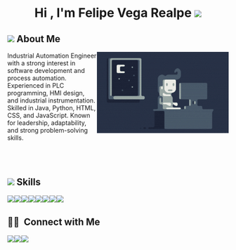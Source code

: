 <h1 align="center"><b>Hi , I'm Felipe Vega Realpe  </b><img src="https://media.giphy.com/media/hvRJCLFzcasrR4ia7z/giphy.gif" width="35"></h1>

## <picture><img src = "https://raw.githubusercontent.com/7oSkaaa/7oSkaaa/refs/heads/main/Images/about_me.gif" width = 50px></picture> About Me


<img alt="Night Coding" src="https://raw.githubusercontent.com/AVS1508/AVS1508/master/assets/Night-Coding.gif" align="right"/>
Industrial Automation Engineer with a strong interest in software development and process automation. Experienced in PLC programming, HMI design, and industrial instrumentation. Skilled in Java, Python, HTML, CSS, and JavaScript. Known for leadership, adaptability, and strong problem-solving skills.

<br>
<br>
<br>
<br>

## <img src="https://media2.giphy.com/media/QssGEmpkyEOhBCb7e1/giphy.gif?cid=ecf05e47a0n3gi1bfqntqmob8g9aid1oyj2wr3ds3mg700bl&rid=giphy.gif" width ="25"><b> Skills</b>

<img src="https://img.shields.io/badge/python-3670A0?style=for-the-badge&logo=python&logoColor=ffdd54"><img src="https://img.shields.io/badge/javascript-%23323330.svg?style=for-the-badge&logo=javascript&logoColor=%23F7DF1E"><img src="https://img.shields.io/badge/java-%23ED8B00.svg?style=for-the-badge&logo=openjdk&logoColor=white"><img src="https://img.shields.io/badge/html5-%23E34F26.svg?style=for-the-badge&logo=html5&logoColor=white"><img src="https://img.shields.io/badge/css3-%231572B6.svg?style=for-the-badge&logo=css3&logoColor=white"><img src="https://img.shields.io/badge/bootstrap-%238511FA.svg?style=for-the-badge&logo=bootstrap&logoColor=white"><img src="https://img.shields.io/badge/-Arduino-00979D?style=for-the-badge&logo=Arduino&logoColor=white"><img src="https://img.shields.io/badge/php-%23777BB4.svg?style=for-the-badge&logo=php&logoColor=white"><br>

## 🤝🏻 &nbsp;Connect with Me

<a target="_blank" href="https://www.linkedin.com/in/feliperealp/"><img src="https://img.shields.io/badge/linkedin-%230077B5.svg?style=for-the-badge&logo=linkedin&logoColor=white"></a><a href="mailto:feliprealp@gmail.com"><img src="https://img.shields.io/badge/Gmail-D14836?style=for-the-badge&logo=gmail&logoColor=white"></a><a target="_blank" href="https://www.instagram.com/feliperealp/"><img src="https://img.shields.io/badge/Instagram-%23E4405F.svg?style=for-the-badge&logo=Instagram&logoColor=white">
</a>
